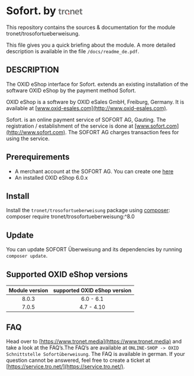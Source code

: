 # Sofort. by ![alt text](out/img/tronet.gif)

This repository contains the sources & documentation for the module tronet/trosofortueberweisung.

This file gives you a quick briefing about the module. A more detailed description is available in the file `/docs/readme_de.pdf`.

## DESCRIPTION

The OXID eShop interface for Sofort. extends an existing installation of the software OXID eShop by the
payment method Sofort.

OXID eShop is a software by OXID eSales GmbH, Freiburg, Germany. It is
available at [www.oxid-esales.com](http://www.oxid-esales.com).

Sofort. is an online payment service of SOFORT AG, Gauting. The
registration / establishment of the service is done at [www.sofort.com](http://www.sofort.com).
The SOFORT AG charges transaction fees for using the service.


## Prerequirements

* A merchant account at the SOFORT AG. You can create one [here](https://www.sofort.com/eng-DE/verkaeufer/su/e-payment-sofort-ueberweisung/)
* An installed OXID eShop 6.0.x

## Install

Install the `tronet/trosofortueberweisung` package using [composer](https://getcomposer.org/):
composer require tronet/trosofortueberweisung:^8.0

## Update

You can update SOFORT Überweisung and its dependencies by running `composer update`.

## Supported OXID eShop versions

|Module version| supported OXID eShop version
|:------------:|:---------------------------:
|8.0.3         | 6.0 - 6.1
|7.0.5         | 4.7 - 4.10

## FAQ

Head over to [https://www.tronet.media](https://www.tronet.media) and take a look at the FAQ’s.The FAQ’s are available
at `ONLINE-SHOP -> OXID Schnittstelle Sofortüberweisung`. The FAQ is available in german.
If your question cannot be answered, feel free to create a ticket at [https://service.tro.net/](https://service.tro.net/).
